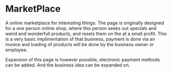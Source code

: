 # MarketPlace
A online marketplace for interesting things. The page is originally designed for a one person online shop, 
where this person seeks out specials and weird and wonderfull products, and resels them on the at a small profit.
This is a very basic implimentation of that business, payment is done via an invoice and loading of products will be done 
by the business owner or employee. 

Expansion of this page is however possible, electronic payment methods can be added. And the business idea can be 
expanded on.
